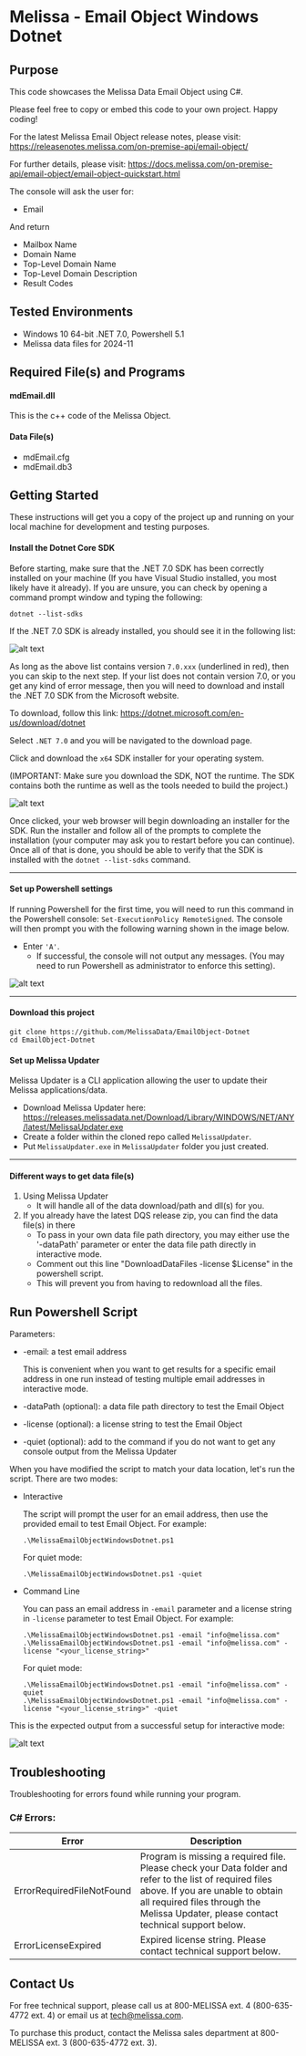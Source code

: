 # Melissa - Email Object Windows Dotnet

## Purpose
This code showcases the Melissa Data Email Object using C#.

Please feel free to copy or embed this code to your own project. Happy coding!

For the latest Melissa Email Object release notes, please visit: https://releasenotes.melissa.com/on-premise-api/email-object/

For further details, please visit: https://docs.melissa.com/on-premise-api/email-object/email-object-quickstart.html

The console will ask the user for:

- Email 

And return 

- Mailbox Name
- Domain Name
- Top-Level Domain Name
- Top-Level Domain Description
- Result Codes

## Tested Environments
- Windows 10 64-bit .NET 7.0, Powershell 5.1
- Melissa data files for 2024-11

## Required File(s) and Programs

#### mdEmail.dll

This is the c++ code of the Melissa Object.

#### Data File(s)
- mdEmail.cfg
- mdEmail.db3

## Getting Started
These instructions will get you a copy of the project up and running on your local machine for development and testing purposes.

#### Install the Dotnet Core SDK
Before starting, make sure that the .NET 7.0 SDK has been correctly installed on your machine (If you have Visual Studio installed, you most likely have it already). If you are unsure, you can check by opening a command prompt window and typing the following:

`dotnet --list-sdks`

If the .NET 7.0 SDK is already installed, you should see it in the following list:

![alt text](/screenshots/dotnet_output.PNG)

As long as the above list contains version `7.0.xxx` (underlined in red), then you can skip to the next step. If your list does not contain version 7.0, or you get any kind of error message, then you will need to download and install the .NET 7.0 SDK from the Microsoft website.

To download, follow this link: https://dotnet.microsoft.com/en-us/download/dotnet

Select `.NET 7.0` and you will be navigated to the download page.

Click and download the `x64` SDK installer for your operating system.

(IMPORTANT: Make sure you download the SDK, NOT the runtime. The SDK contains both the runtime as well as the tools needed to build the project.)

![alt text](/screenshots/net7.png)

Once clicked, your web browser will begin downloading an installer for the SDK. Run the installer and follow all of the prompts to complete the installation (your computer may ask you to restart before you can continue). Once all of that is done, you should be able to verify that the SDK is installed with the `dotnet --list-sdks` command.

----------------------------------------

#### Set up Powershell settings
If running Powershell for the first time, you will need to run this command in the Powershell console: `Set-ExecutionPolicy RemoteSigned`.
The console will then prompt you with the following warning shown in the image below. 

 - Enter `'A'`. 
    - If successful, the console will not output any messages. (You may need to run Powershell as administrator to enforce this setting).

 ![alt text](/screenshots/powershell_executionpolicy.png)

----------------------------------------

#### Download this project
```
git clone https://github.com/MelissaData/EmailObject-Dotnet
cd EmailObject-Dotnet
```

#### Set up Melissa Updater 
Melissa Updater is a CLI application allowing the user to update their Melissa applications/data.

- Download Melissa Updater here: <https://releases.melissadata.net/Download/Library/WINDOWS/NET/ANY/latest/MelissaUpdater.exe>
- Create a folder within the cloned repo called `MelissaUpdater`.
- Put `MelissaUpdater.exe` in `MelissaUpdater` folder you just created.

----------------------------------------

#### Different ways to get data file(s)
1.  Using Melissa Updater
    - It will handle all of the data download/path and dll(s) for you. 
2.  If you already have the latest DQS release zip, you can find the data file(s) in there
    - To pass in your own data file path directory, you may either use the '-dataPath' parameter or enter the data file path directly in interactive mode.
    - Comment out this line "DownloadDataFiles -license $License" in the powershell script.
    - This will prevent you from having to redownload all the files.

## Run Powershell Script
Parameters:
- -email: a test email address
 	
  This is convenient when you want to get results for a specific email address in one run instead of testing multiple email addresses in interactive mode.  

- -dataPath (optional): a data file path directory to test the Email Object
- -license (optional): a license string to test the Email Object
- -quiet (optional): add to the command if you do not want to get any console output from the Melissa Updater

When you have modified the script to match your data location, let's run the script. There are two modes:
- Interactive 

    The script will prompt the user for an email address, then use the provided email to test Email Object. For example:
    ```
    .\MelissaEmailObjectWindowsDotnet.ps1
    ```
    For quiet mode:
    ```
    .\MelissaEmailObjectWindowsDotnet.ps1 -quiet
    ```
- Command Line 

    You can pass an email address in ```-email``` parameter and a license string in ```-license``` parameter to test Email Object. For example:
    ```
    .\MelissaEmailObjectWindowsDotnet.ps1 -email "info@melissa.com"
    .\MelissaEmailObjectWindowsDotnet.ps1 -email "info@melissa.com" -license "<your_license_string>"
    ```
    For quiet mode:
    ```
    .\MelissaEmailObjectWindowsDotnet.ps1 -email "info@melissa.com" -quiet
    .\MelissaEmailObjectWindowsDotnet.ps1 -email "info@melissa.com" -license "<your_license_string>" -quiet
    ```
This is the expected output from a successful setup for interactive mode:

![alt text](/screenshots/output.png)

## Troubleshooting
Troubleshooting for errors found while running your program.

### C# Errors:
| Error      | Description |
| ----------- | ----------- |
| ErrorRequiredFileNotFound      | Program is missing a required file. Please check your Data folder and refer to the list of required files above. If you are unable to obtain all required files through the Melissa Updater, please contact technical support below. |
| ErrorLicenseExpired   | Expired license string. Please contact technical support below. |

## Contact Us
For free technical support, please call us at 800-MELISSA ext. 4 (800-635-4772 ext. 4) or email us at tech@melissa.com.

To purchase this product, contact the Melissa sales department at 800-MELISSA ext. 3 (800-635-4772 ext. 3).
